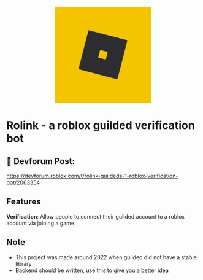 <p align="center">
		<img src="/logo.png" height="250">
</p>

# Rolink - a roblox guilded verification bot

## 🌟 Devforum Post:
https://devforum.roblox.com/t/rolink-guildeds-1-roblox-verification-bot/2063354

## Features
**Verification**: Allow people to connect their guilded account to a roblox account via joining a game

## Note
* This project was made around 2022 when guilded did not have a stable library
* Backend should be written, use this to give you a better idea
